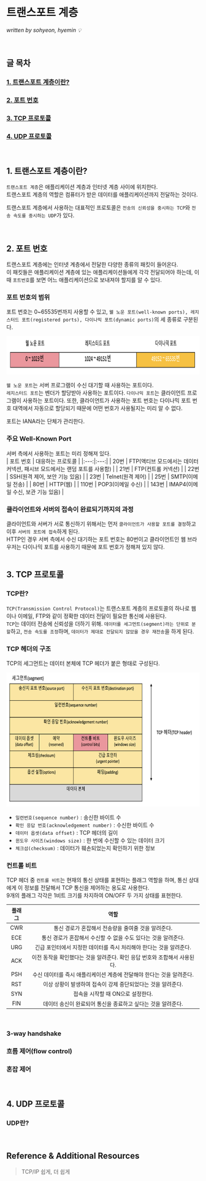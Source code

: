 # 트랜스포트 계층
*written by sohyeon, hyemin 💡*

<br>

## 글 목차
### [1. 트랜스포트 계층이란?](#1-트랜스포트-계층이란-1)
### [2. 포트 번호](#2-포트-번호-1)
### [3. TCP 프로토콜](#3-TCP-프로토콜-1)
### [4. UDP 프로토콜](#4-UDP-프로토콜-1)

<br>

## 1. 트랜스포트 계층이란?
`트랜스포트 계층`은 애플리케이션 계층과 인터넷 계층 사이에 위치한다.  
트랜스포트 계층의 역할은 컴퓨터가 받은 데이터를 애플리케이션까지 전달하는 것이다.  

트랜스포트 계층에서 사용하는 대표적인 프로토콜은 `전송의 신뢰성을 중시하는 TCP`와 `전송 속도를 중시하는 UDP`가 있다.

<br>

## 2. 포트 번호
트랜스포트 계층에는 인터넷 계층에서 전달한 다양한 종류의 패킷이 들어온다.  
이 패킷들은 애플리케이션 계층에 있는 애플리케이션들에게 각각 전달되어야 하는데, 이때 `포트번호`를 보면 어느 애플리케이션으로 보내져야 할지를 알 수  있다.

### 포트 번호의 범위
포트 번호는 0~65535번까지 사용할 수 있고, `웰 노운 포트(well-known ports), 레지스터드 포트(registered ports), 다이나믹 포트(dynamic ports)`의 세 종류로 구분된다.  

<img src="./resources/port.png" height="100px">

`웰 노운 포트`는 서버 프로그램이 수신 대기할 때 사용하는 포트이다.  
`레지스터드 포트`는 벤더가 할당받아 사용하는 포트이다.
`다이나믹 포트`는 클라이언트 프로그램이 사용하는 포트이다. 또한, 클라이언트가 사용하는 포트 번호는 다이나믹 포트 번호 대역에서 자동으로 할당되기 때문에 어떤 번호가 사용될지는 미리 알 수 없다.  
  
포트는 IANA라는 단체가 관리한다.
 
### 주요 Well-Known Port
서버 측에서 사용하는 포트는 미리 정해져 있다.  
| 포트 번호 | 대응하는 프로토콜 |
|:---:|:---:|
| 20번 | FTP(액티브 모드에서는 데이터 커넥션, 패시브 모드에서는 랜덤 포트를 사용함) |
| 21번 | FTP(컨트롤 커넥션) |
| 22번 | SSH(원격 제어, 보안 기능 있음) |
| 23번 | Telnet(원격 제어) |
| 25번 | SMTP(이메일 전송) |
| 80번 | HTTP(웹) |
| 110번 | POP3(이메일 수신) |
| 143번 | IMAP4(이메일 수신, 보관 기능 있음) |

### 클라이언트와 서버의 접속이 완료되기까지의 과정
클라이언트와 서버가 서로 통신하기 위해서는 먼저 `클라이언트가 사용할 포트를 결정`하고 이후 `서버의 포트에 접속`하게 된다.  
HTTP인 경우 서버 측에서 수신 대기하는 포트 번호는 80번이고 클라이언트인 웹 브라우저는 다이나믹 포트를 사용하기 때문에 포트 번호가 정해져 있지 않다.  
<br>

## 3. TCP 프로토콜
### TCP란?
`TCP(Transmission Control Protocol)`는 트랜스포트 계층의 프로토콜의 하나로 웹이나 이메일, FTP와 같이 정확한 데이터 전달이 필요한 통신에 사용된다.  
`TCP`는 데이터 전송에 신뢰성을 더하기 위해. `데이터를 세그먼트(segment)라는 단위로 분할`하고, `전송 속도를 조정`하며, `데이터가 제대로 전달되지 않았을 경우 재전송`을 하게 된다.  

### TCP 헤더의 구조
TCP의 세그먼트는 데이터 본체에 TCP 헤더가 붙은 형태로 구성된다.  

<img src="./resources/TCP_Header.png" height="350px">

* `일련번호(sequence number)` : 송신한 바이트 수
* `확인 응답 번호(acknowledgement number)` : 수신한 바이트 수
* `데이터 옵셋(data offset)` : TCP 헤더의 길이
* `윈도우 사이즈(windows size)` : 한 번에 수신할 수 있는 데이터 크기
* `체크섬(checksum)` : 데이터가 훼손되었는지 확인하기 위한 정보

### 컨트롤 비트
TCP 헤더 중 `컨트롤 비트`는 현재의 통신 상태를 표현하는 플래그 역할을 하며, 통신 상대에게 이 정보를 전달해서 TCP 통신을 제어하는 용도로 사용한다.  
9개의 플래그 각각은 1비트 크기를 차지하여 ON/OFF 두 가지 상태를 표현한다.

| 플래그 | 역할 |
|:---:|:---:|
| CWR | 통신 경로가 혼잡해서 전송량을 줄여줄 것을 알려준다. |
| ECE | 통신 경로가 혼잡해서 수신할 수 없을 수도 있다는 것을 알려준다. |
| URG | 긴급 포인터에서 지정한 데이터를 즉시 처리해야 한다는 것을 알려준다. |
| ACK | 이전 동작을 확인했다는 것을 알려준다. 확인 응답 번호와 조합해서 사용된다. |
| PSH | 수신 데이터를 즉시 애플리케이션 계층에 전달해야 한다는 것을 알려준다. |
| RST | 이상 상황이 발생하여 접속이 강제 중단되었다는 것을 알려준다. |
| SYN | 접속을 시작할 때 ON으로 설정한다. |
| FIN | 데이터 송신이 완료되어 통신을 종료하고 싶다는 것을 알려준다. |
<br>

### 3-way handshake

### 흐름 제어(flow control)

### 혼잡 제어

<br>

## 4. UDP 프로토콜

### UDP란?

<br>

## Reference & Additional Resources
> TCP/IP 쉽게, 더 쉽게

